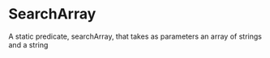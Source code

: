 # SearchArray
A static predicate, searchArray, that takes as parameters an array of strings and a string
